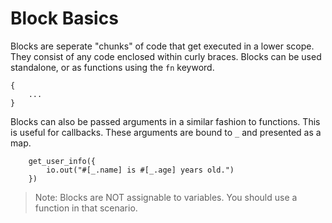 # Block Basics

Blocks are seperate "chunks" of code that get executed in a lower scope. They consist of any code enclosed within curly braces. Blocks can be used standalone, or as functions using the `fn` keyword.

```
{
    ...
}
```

Blocks can also be passed arguments in a similar fashion to functions. This is useful for callbacks. These arguments are bound to `_` and presented as a map.

```
    get_user_info({
        io.out("#[_.name] is #[_.age] years old.")
    })
```

> Note: Blocks are NOT assignable to variables. You should use a function in that scenario.
